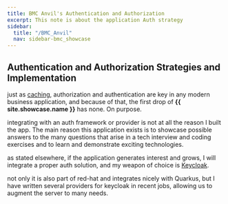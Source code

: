 ```yaml
---
title: BMC Anvil's Authentication and Authorization
excerpt: This note is about the application Auth strategy
sidebar:
  title: "/BMC_Anvil"
  nav: sidebar-bmc_showcase
---
```


## Authentication and Authorization Strategies and Implementation

just as [caching](/bmc-showcase-tech-caching), authorization and authentication are key in any modern business application, and because of
that, the first drop of **{{ site.showcase.name }}** has none. On purpose.

integrating with an auth framework or provider is not at all the reason I built the app. The main reason this application exists is to
showcase possible answers to the many questions that arise in a tech interview and coding exercises and to learn and demonstrate exciting
technologies.

as stated elsewhere, if the application generates interest and grows, I will integrate a proper auth solution, and my weapon of choice
is [Keycloak](https://www.keycloak.org/).

not only it is also part of red-hat and integrates nicely with Quarkus, but I have written several providers for keycloak in recent jobs,
allowing us to augment the server to many needs.
